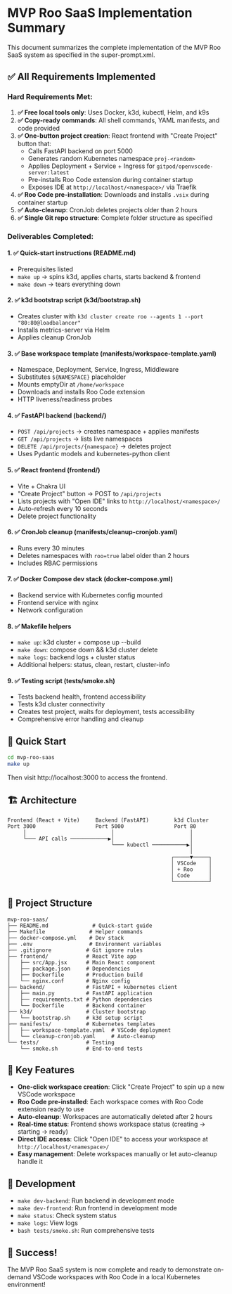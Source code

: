 # MVP Roo SaaS Implementation Summary

This document summarizes the complete implementation of the MVP Roo SaaS system as specified in the super-prompt.xml.

## ✅ All Requirements Implemented

### Hard Requirements Met:
1. **✅ Free local tools only**: Uses Docker, k3d, kubectl, Helm, and k9s
2. **✅ Copy-ready commands**: All shell commands, YAML manifests, and code provided
3. **✅ One-button project creation**: React frontend with "Create Project" button that:
   - Calls FastAPI backend on port 5000
   - Generates random Kubernetes namespace `proj-<random>`
   - Applies Deployment + Service + Ingress for `gitpod/openvscode-server:latest`
   - Pre-installs Roo Code extension during container startup
   - Exposes IDE at `http://localhost/<namespace>/` via Traefik
4. **✅ Roo Code pre-installation**: Downloads and installs `.vsix` during container startup
5. **✅ Auto-cleanup**: CronJob deletes projects older than 2 hours
6. **✅ Single Git repo structure**: Complete folder structure as specified

### Deliverables Completed:

#### 1. ✅ Quick-start instructions (README.md)
- Prerequisites listed
- `make up` → spins k3d, applies charts, starts backend & frontend
- `make down` → tears everything down

#### 2. ✅ k3d bootstrap script (k3d/bootstrap.sh)
- Creates cluster with `k3d cluster create roo --agents 1 --port "80:80@loadbalancer"`
- Installs metrics-server via Helm
- Applies cleanup CronJob

#### 3. ✅ Base workspace template (manifests/workspace-template.yaml)
- Namespace, Deployment, Service, Ingress, Middleware
- Substitutes `${NAMESPACE}` placeholder
- Mounts emptyDir at `/home/workspace`
- Downloads and installs Roo Code extension
- HTTP liveness/readiness probes

#### 4. ✅ FastAPI backend (backend/)
- `POST /api/projects` → creates namespace + applies manifests
- `GET /api/projects` → lists live namespaces
- `DELETE /api/projects/{namespace}` → deletes project
- Uses Pydantic models and kubernetes-python client

#### 5. ✅ React frontend (frontend/)
- Vite + Chakra UI
- "Create Project" button → POST to `/api/projects`
- Lists projects with "Open IDE" links to `http://localhost/<namespace>/`
- Auto-refresh every 10 seconds
- Delete project functionality

#### 6. ✅ CronJob cleanup (manifests/cleanup-cronjob.yaml)
- Runs every 30 minutes
- Deletes namespaces with `roo=true` label older than 2 hours
- Includes RBAC permissions

#### 7. ✅ Docker Compose dev stack (docker-compose.yml)
- Backend service with Kubernetes config mounted
- Frontend service with nginx
- Network configuration

#### 8. ✅ Makefile helpers
- `make up`: k3d cluster + compose up --build
- `make down`: compose down && k3d cluster delete
- `make logs`: backend logs + cluster status
- Additional helpers: status, clean, restart, cluster-info

#### 9. ✅ Testing script (tests/smoke.sh)
- Tests backend health, frontend accessibility
- Tests k3d cluster connectivity
- Creates test project, waits for deployment, tests accessibility
- Comprehensive error handling and cleanup

## 🚀 Quick Start

```bash
cd mvp-roo-saas
make up
```

Then visit http://localhost:3000 to access the frontend.

## 🏗️ Architecture

```
Frontend (React + Vite)     Backend (FastAPI)        k3d Cluster
Port 3000                   Port 5000                Port 80
     │                           │                        │
     └─── API calls ────────────▶│                        │
                                 └─── kubectl ───────────▶│
                                                          │
                                                    ┌─────▼─────┐
                                                    │ VSCode    │
                                                    │ + Roo     │
                                                    │ Code      │
                                                    └───────────┘
```

## 📁 Project Structure

```
mvp-roo-saas/
├── README.md              # Quick-start guide
├── Makefile              # Helper commands
├── docker-compose.yml    # Dev stack
├── .env                  # Environment variables
├── .gitignore           # Git ignore rules
├── frontend/            # React Vite app
│   ├── src/App.jsx      # Main React component
│   ├── package.json     # Dependencies
│   ├── Dockerfile       # Production build
│   └── nginx.conf       # Nginx config
├── backend/             # FastAPI + kubernetes client
│   ├── main.py          # FastAPI application
│   ├── requirements.txt # Python dependencies
│   └── Dockerfile       # Backend container
├── k3d/                 # Cluster bootstrap
│   └── bootstrap.sh     # k3d setup script
├── manifests/           # Kubernetes templates
│   ├── workspace-template.yaml  # VSCode deployment
│   └── cleanup-cronjob.yaml     # Auto-cleanup
└── tests/               # Testing
    └── smoke.sh         # End-to-end tests
```

## 🎯 Key Features

- **One-click workspace creation**: Click "Create Project" to spin up a new VSCode workspace
- **Roo Code pre-installed**: Each workspace comes with Roo Code extension ready to use
- **Auto-cleanup**: Workspaces are automatically deleted after 2 hours
- **Real-time status**: Frontend shows workspace status (creating → starting → ready)
- **Direct IDE access**: Click "Open IDE" to access your workspace at `http://localhost/<namespace>/`
- **Easy management**: Delete workspaces manually or let auto-cleanup handle it

## 🔧 Development

- `make dev-backend`: Run backend in development mode
- `make dev-frontend`: Run frontend in development mode
- `make status`: Check system status
- `make logs`: View logs
- `bash tests/smoke.sh`: Run comprehensive tests

## 🎉 Success!

The MVP Roo SaaS system is now complete and ready to demonstrate on-demand VSCode workspaces with Roo Code in a local Kubernetes environment!
